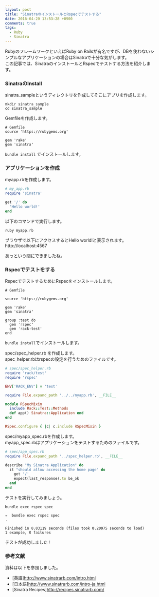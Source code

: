 ```yaml
---
layout: post
title: "SinatraのインストールとRspecでテストする"
date: 2016-04-20 13:53:28 +0900
comments: true
tags: 
  - Ruby 
  - Sinatra
---
```


RubyのフレームワークといえばRuby on Railsが有名ですが、DBを使わないシンプルなアプリケーションの場合はSinatraで十分な気がします。  
この記事では、SinatraのインストールとRspecでテストする方法を紹介します。

### SinatraのInstall
sinatra_sampleというディレクトリを作成してそこにアプリを作成します。


```
mkdir sinatra_sample
cd sinatra_sample

```

Gemfileを作成します。


```
# Gemfile
source 'https://rubygems.org'

gem 'rake'
gem 'sinatra'

```

`bundle install` でインストールします。

### アプリケーションを作成

myapp.rbを作成します。


```ruby
# my_app.rb
require 'sinatra'

get '/' do
  'Hello world!'
end

```

以下のコマンドで実行します。


```
ruby myapp.rb

```

ブラウザで以下にアクセスするとHello world!と表示されます。  
http://localhost:4567

あっという間にできましたね。

### Rspecでテストをする

RspecでテストするためにRspecをインストールします。


```
# Gemfile

source 'https://rubygems.org'

gem 'rake'
gem 'sinatra'

group :test do
  gem 'rspec'
  gem 'rack-test'
end

```

`bundle install`でインストールします。

spec/spec_helper.rb を作成します。  
spec_helper.rbはrspecの設定を行うためのファイルです。


```ruby
# spec/spec_helper.rb
require 'rack/test'
require 'rspec'

ENV['RACK_ENV'] = 'test'

require File.expand_path '../../myapp.rb', __FILE__

module RSpecMixin
  include Rack::Test::Methods
  def app() Sinatra::Application end
end

RSpec.configure { |c| c.include RSpecMixin }

```

spec/myapp_spec.rbを作成します。  
myapp_spec.rbはアプリケーションをテストするためのファイルです。


```ruby
# spec/app_spec.rb
require File.expand_path '../spec_helper.rb', __FILE__

describe "My Sinatra Application" do
  it "should allow accessing the home page" do
    get '/'
    expect(last_response).to be_ok
  end
end

```

テストを実行してみましょう。


```
bundle exec rspec spec

```


```
⇒  bundle exec rspec spec
.

Finished in 0.03119 seconds (files took 0.20975 seconds to load)
1 example, 0 failures

```

テストが成功しました！


### 参考文献

資料は以下を参照しました。

* [英語]http://www.sinatrarb.com/intro.html
* [日本語]http://www.sinatrarb.com/intro-ja.html
* [Sinatra Recipes]http://recipes.sinatrarb.com/
